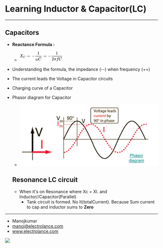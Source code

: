 # Learning Inductor & Capacitor(LC)
***
## Capacitors
* **Reactance Formula :**
  * ![](https://raw.githubusercontent.com/manoj153/LearnElectronics-P-/master/reactanceFormula.png)
* Understanding the formula, the impedance (--) when frequency (++)
* The current leads the Voltage in Capacitor circuits

* Charging curve of a Capacitor
* Phasor diagram for Capacitor
  * ![](https://raw.githubusercontent.com/manoj153/LearnElectronics-P-/master/vector-diagram-of-rlc-circuit-1.jpg)

  ## Resonance LC circuit
  * When it's on Resonance where Xc = Xl. and Inductor//Capacitor(Parallel)
    * Tank circuit is formed. No It(totalCurrent). Because Sum current to cap and inductor sums to **Zero**


***
  + Manojkumar
  + manoj@electrolance.com
  + www.electrolance.com

![](http://electrolance.com/img/logo-alt.png)
